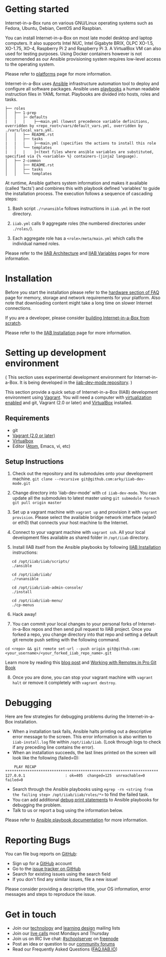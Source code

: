 Getting started
===============
Internet-in-a-Box runs on various GNU/Linux operating systems such as Fedora, Ubuntu, Debian, CentOS and Raspbian.

You can install Internet-in-a-Box on most late model desktop and laptop computers. It also supports Intel NUC, Intel Gigabyte BRIX, OLPC XO-1.5, XO-1.75, XO-4, Raspberry Pi 2 and Raspberry Pi 3. A VirtualBox VM can also used for testing purposes. Using Docker containers however is not recommended as our Ansible provisioning system requires low-level access to the operating system.

Please refer to [platforms](https://github.com/iiab/iiab/wiki/IIAB-Platforms) page for more information.

Internet-in-a-Box uses [Ansible](https://www.ansible.com/) infrastructure automation tool to deploy and configure all software packages. Ansible uses [playbooks](http://docs.ansible.com/ansible/latest/playbooks.html) a human readable instruction files in YAML format. Playbooks are divided into hosts, roles and tasks. 

````
├── roles
│   ├── 1-prep
│   │   ├─ defaults
|   |   |    ├──main.yml (lowest precedence variable definitions, overridden by <repo_root>/vars/default_vars.yml, overridden by ./vars/local_vars.yml.
│   │   ├── README.rst
│   │   ├── tasks
|   |   |    ├──main.yml (specifies the actions to install this role
│   │   └── templates
|   |   |    ├<(text files where ansible variables are substituted, specified via {% <variable> %} containers-(jinja2 language).
│   ├── 2-common
│   │   ├── README.rst
│   │   ├── tasks
│   │   └── templates

````

At runtime, Ansible gathers system information and makes it available (called 'facts') and combines this with  playbook defined 'variables' to guide the installation process. The execution follows a sequence of cascading steps:

1. Bash script `./runansible` follows instructions in `iiab.yml` in the root directory.

2. `iiab.yml` calls 9 aggregate roles (the numbered directories under `./roles/`).
     
3. Each aggregate role has a `<role>/meta/main.yml` which calls the individual named roles.

Please refer to the [IIAB Architecture](https://github.com/iiab/iiab/wiki/IIAB-Architecture) and [IIAB Variables]( https://github.com/iiab/iiab/wiki/IIAB-Variables) pages for more information.

Installation
============

Before you start the installation please refer to the [hardware section of FAQ](http://wiki.laptop.org/go/IIAB/FAQ#What_hardware_should_I_use.3F) page for memory, storage and network requirements for your platform. Also note that downloading content might take a long time on slower Internet connections.

If you are a developer, please consider [building Internet-in-a-Box from scratch](https://github.com/iiab/iiab/wiki/IIAB-Installation#do-everything-from-scratch).

Please refer to the [IIAB Installation](https://github.com/iiab/iiab/wiki/IIAB-Installation) page for more information.

Setting up development environment
===================================
( This section uses experimental development environment for Internet-in-a-Box. It is being developed in the [iiab-dev-mode repository](https://github.com/arky/iiab-dev-mode). )

This section provide a quick setup of Internet-in-a-Box (IIAB) development environment using [Vagrant](https://www.vagrantup.com/). You will need a computer with [virtualization enabled](https://www.virtualbox.org/manual/UserManual.html) and git, Vagrant (2.0 or later) and [VirtualBox](https://www.virtualbox.org/) installed.

## Requirements

 * git
 * [Vagrant (2.0 or later)](https://www.vagrantup.com/)
 * [Virtualbox](https://www.virtualbox.org/wiki/Downloads)
 * Editor ([Atom](www.atom.io), Emacs, vi, etc)

## Setup Instructions 
1. Check out the repository and its submodules onto your development machine.
`git clone --recursive git@github.com:arky/iiab-dev-mode.git`

2. Change directory into 'iiab-dev-mode' with `cd iiab-dev-mode`. You can update all the submodules to latest master using `git submodule foreach git pull origin master`

3. Set up a vagrant machine with `vagrant up` and provision it with `vagrant provision`. Please select the available bridge network interface (wlan0 or eth0) that connects your host machine to the Internet.

4. Connect to your vagrant machine with `vagrant ssh`. All your local development files available as shared folder in `/opt/iiab` directory.

5. Install IIAB itself from the Ansible playbooks by following [IIAB Installation](https://github.com/iiab/iiab/wiki/IIAB-Installation#do-everything-from-scratch) instructions:

```
   cd /opt/iiab/iiab/scripts/
   ./ansible

   cd /opt/iiab/iiab/
   ./runansible

   cd /opt/iiab/iiab-admin-console/
   ./install

   cd /opt/iiab/iiab-menu/
   ./cp-menus

```
6. Hack away! 

7. You can commit your local changes to your personal forks of Internet-in-a-Box repos and then send pull request to IIAB project. Once you forked a repo, you change directory into that repo and setting a default git remote push setting with the following command. 

 `cd <repo> && git remote set-url --push origin git@github.com:<your_username>/<your_forked_iiab_repo_name>.git`

Learn more by reading this [blog post](http://blog.yuriy.tymch.uk/2012/05/different-git-push-pullfetch-urls.html) and [Working with Remotes in Pro Git Book](https://git-scm.com/book/en/v2/Git-Basics-Working-with-Remotes)

8. Once you are done, you can stop your vagrant machine with `vagrant halt` or remove it completely with `vagrant destroy`.


Debugging
=========

Here are few strategies for debugging problems during the Internet-in-a-Box installation.

* When a installation task fails, Ansible halts printing out a descriptive error message to the screen. This error information is also written to `iiab-install.log` file within `/opt/iiab/iiab`. (Look through logs to check if any preceding line contains the error).
* When an installation succeeds, the last lines printed on the screen will look like the following (failed=0):

```
    PLAY RECAP *********************************************************************
127.0.0.1                  : ok=405  changed=125  unreachable=0    failed=0   

```
* Search through the Ansible playbooks using `egrep -rn <string from the failing step> /opt/iiab/iiab/roles/*>` to find the failed task.
* You can add additional [debug print statements](http://docs.ansible.com/ansible/latest/debug_module.html) to Ansible playbooks for debugging the problem.
* Talk to us or report a bug using the information below.

 Please refer to [Ansible playbook documentation](http://docs.ansible.com/ansible/latest/playbooks.html) for more information.

Reporting Bugs
==============

You can file bug reports on [GitHub](https://github.com/):

* Sign up for a [GitHub](https://github.com/) account
* Go to the [issue tracker on GitHub](https://github.com/iiab/iiab/issues)
* Search for existing issues using the search field
* If you don't find any similar issues, file a new issue!

Please consider providing a descriptive title, your OS information, error messages and steps to reproduce the issue.

Get in touch
============

* Join our [technology](http://lists.laptop.org/listinfo/server-devel) and [learning design](https://groups.google.com/group/unleashkids) mailing lists
* Join our [live calls](http://minutes.iiab.io) most Mondays and Thursday
* Join us on IRC live chat: [#schoolserver](https://webchat.freenode.net/?channels=#schoolserver) on [freenode]( https://www.freenode.net/)
* Post an idea or question to our [community forums](http://iiab.io/)
* Read our Frequently Asked Questions ([FAQ.IIAB.IO](http://FAQ.IIAB.IO))